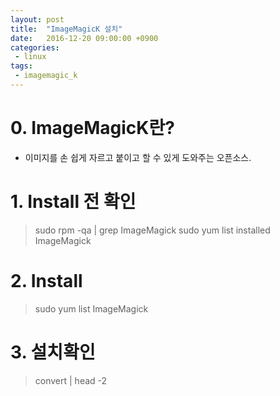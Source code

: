 ```yaml
---
layout: post
title:  "ImageMagicK 설치"
date:   2016-12-20 09:00:00 +0900
categories:
 - linux
tags: 
 - imagemagic_k
---
```


# 0. ImageMagicK란?
- 이미지를 손 쉽게 자르고 붙이고 할 수 있게 도와주는 오픈소스.

# 1. Install 전 확인
> sudo rpm -qa | grep ImageMagick
> sudo yum list installed ImageMagick

# 2. Install 
> sudo yum list ImageMagick

# 3. 설치확인
> convert | head -2
